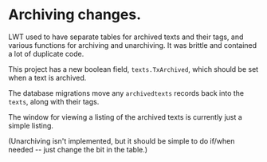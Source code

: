 # Archiving changes.

LWT used to have separate tables for archived texts and their tags, and various functions for archiving and unarchiving.  It was brittle and contained a lot of duplicate code.

This project has a new boolean field, `texts.TxArchived`, which should be set when a text is archived.

The database migrations move any `archivedtexts` records back into the `texts`, along with their tags.

The window for viewing a listing of the archived texts is currently just a simple listing.

(Unarchiving isn't implemented, but it should be simple to do if/when needed -- just change the bit in the table.)
